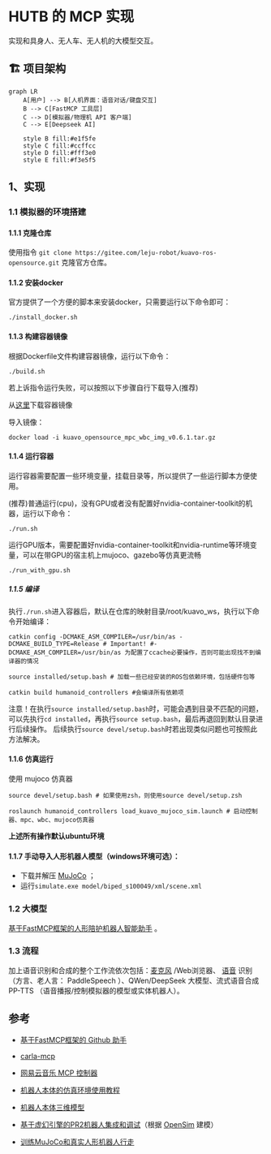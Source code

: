 # HUTB 的 MCP 实现

实现和具身人、无人车、无人机的大模型交互。


## 🏗️ 项目架构

```mermaid
graph LR
    A[用户] --> B[人机界面：语音对话/键盘交互]
    B --> C[FastMCP 工具层]
    C --> D[模拟器/物理机 API 客户端]
    C --> E[Deepseek AI]
    
    style B fill:#e1f5fe
    style C fill:#ccffcc
    style D fill:#fff3e0
    style E fill:#f3e5f5
```


## 1、实现

### 1.1 模拟器的环境搭建

#### 1.1.1 克隆仓库

使用指令
`git clone https://gitee.com/leju-robot/kuavo-ros-opensource.git`
克隆官方仓库。

#### 1.1.2 安装docker

官方提供了一个方便的脚本来安装docker，只需要运行以下命令即可：

```
./install_docker.sh
```

#### 1.1.3 构建容器镜像

根据Dockerfile文件构建容器镜像，运行以下命令：

```
./build.sh
```

若上诉指令运行失败，可以按照以下步骤自行下载导入(推荐)

从[这里](https://gitee.com/link?target=https%3A%2F%2Fkuavo.lejurobot.com%2Fdocker_images%2Fkuavo_opensource_mpc_wbc_img_v0.6.1.tar.gz)下载容器镜像

导入镜像：

```
docker load -i kuavo_opensource_mpc_wbc_img_v0.6.1.tar.gz
```

#### 1.1.4 运行容器

运行容器需要配置一些环境变量，挂载目录等，所以提供了一些运行脚本方便使用。

(推荐)普通运行(cpu)，没有GPU或者没有配置好nvidia-container-toolkit的机器，运行以下命令：

```
./run.sh
```

运行GPU版本，需要配置好nvidia-container-toolkit和nvidia-runtime等环境变量，可以在带GPU的宿主机上mujoco、gazebo等仿真更流畅

```
./run_with_gpu.sh
```

##### 1.1.5 编译

执行`./run.sh`进入容器后，默认在仓库的映射目录/root/kuavo_ws，执行以下命令开始编译：

```
catkin config -DCMAKE_ASM_COMPILER=/usr/bin/as -DCMAKE_BUILD_TYPE=Release # Important! #-DCMAKE_ASM_COMPILER=/usr/bin/as 为配置了ccache必要操作，否则可能出现找不到编译器的情况

source installed/setup.bash # 加载一些已经安装的ROS包依赖环境，包括硬件包等

catkin build humanoid_controllers #会编译所有依赖项
```

注意！在执行`source installed/setup.bash`时，可能会遇到目录不匹配的问题，可以先执行`cd installed`，再执行`source setup.bash`，最后再退回到默认目录进行后续操作。
后续执行`source devel/setup.bash`时若出现类似问题也可按照此方法解决。

#### 1.1.6 仿真运行

使用 mujoco 仿真器

```
source devel/setup.bash # 如果使用zsh，则使用source devel/setup.zsh

roslaunch humanoid_controllers load_kuavo_mujoco_sim.launch # 启动控制器、mpc、wbc、mujoco仿真器
```

**上述所有操作默认ubuntu环境**

#### 1.1.7 手动导入人形机器人模型（windows环境可选）：

* 下载并解压 [MuJoCo](https://github.com/google-deepmind/mujoco/releases) ；
* 运行`simulate.exe model/biped_s100049/xml/scene.xml`


### 1.2 大模型

[基于FastMCP框架的人形陪护机器人智能助手](llm/README.md) 。


### 1.3 流程
加上语音识别和合成的整个工作流依次包括：[麦克风](https://item.m.jd.com/product/100025694525.html) /Web浏览器、 [语音](https://mp.weixin.qq.com/s?src=11&timestamp=1754125763&ver=6150&signature=6MJAq932niAOOc0qQSU0kuIulTwbkRstev6RvAM0Q*v*bGEZEINUcdtIN4zu23ZW71o0-GD1OB7DU7YjJcCqaWt6Iv63U4SKUIy1z1cK3khakAGz-BcQuDzPMdsJEK9P&new=1) 识别（方言、老人言： PaddleSpeech ）、QWen/DeepSeek 大模型、流式语音合成 PP-TTS （语音播报/控制模拟器的模型或实体机器人）。



## 参考

* [基于FastMCP框架的 Github 助手](https://github.com/wink-wink-wink555/ai-github-assistant)

* [carla-mcp](https://github.com/shikharvashistha/carla-mcp)

* [网易云音乐 MCP 控制器](https://modelscope.cn/mcp/servers/lixiande/CloudMusic_Auto_Player)


* [机器人本体的仿真环境使用教程](https://kuavo.lejurobot.com/manual/basic_usage/kuavo-ros-control/docs/4%E5%BC%80%E5%8F%91%E6%8E%A5%E5%8F%A3/%E4%BB%BF%E7%9C%9F%E7%8E%AF%E5%A2%83%E4%BD%BF%E7%94%A8/) 
* [机器人本体三维模型](https://gitee.com/OpenHUTB/kuavo-ros-opensource/tree/master/src/kuavo_assets/models)
* [基于虚幻引擎的PR2机器人集成和调试](sim/README.md)（根据 [OpenSim](https://github.com/OpenHUTB/move) 建模）

* [训练MuJoCo和真实人形机器人行走](https://github.com/rohanpsingh/LearningHumanoidWalking) 
